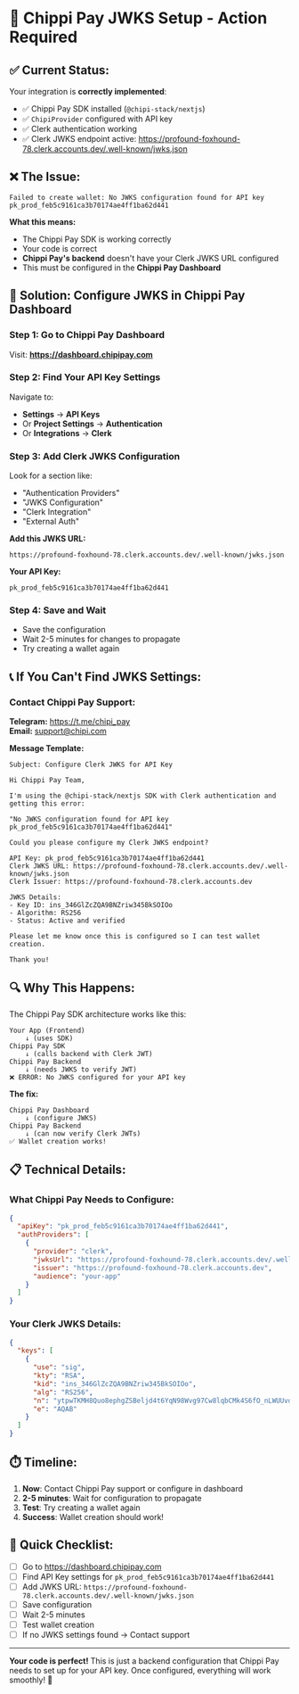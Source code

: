 # 🔧 Chippi Pay JWKS Setup - Action Required

## ✅ **Current Status:**

Your integration is **correctly implemented**:
- ✅ Chippi Pay SDK installed (`@chipi-stack/nextjs`)
- ✅ `ChipiProvider` configured with API key
- ✅ Clerk authentication working
- ✅ Clerk JWKS endpoint active: https://profound-foxhound-78.clerk.accounts.dev/.well-known/jwks.json

## ❌ **The Issue:**

```
Failed to create wallet: No JWKS configuration found for API key pk_prod_feb5c9161ca3b70174ae4ff1ba62d441
```

**What this means:**
- The Chippi Pay SDK is working correctly
- Your code is correct
- **Chippi Pay's backend** doesn't have your Clerk JWKS URL configured
- This must be configured in the **Chippi Pay Dashboard**

## 🎯 **Solution: Configure JWKS in Chippi Pay Dashboard**

### **Step 1: Go to Chippi Pay Dashboard**
Visit: **https://dashboard.chipipay.com**

### **Step 2: Find Your API Key Settings**
Navigate to:
- **Settings** → **API Keys**
- Or **Project Settings** → **Authentication**
- Or **Integrations** → **Clerk**

### **Step 3: Add Clerk JWKS Configuration**

Look for a section like:
- "Authentication Providers"
- "JWKS Configuration"  
- "Clerk Integration"
- "External Auth"

**Add this JWKS URL:**
```
https://profound-foxhound-78.clerk.accounts.dev/.well-known/jwks.json
```

**Your API Key:**
```
pk_prod_feb5c9161ca3b70174ae4ff1ba62d441
```

### **Step 4: Save and Wait**
- Save the configuration
- Wait 2-5 minutes for changes to propagate
- Try creating a wallet again

## 📞 **If You Can't Find JWKS Settings:**

### **Contact Chippi Pay Support:**

**Telegram:** https://t.me/chipi_pay  
**Email:** support@chipi.com

**Message Template:**
```
Subject: Configure Clerk JWKS for API Key

Hi Chippi Pay Team,

I'm using the @chipi-stack/nextjs SDK with Clerk authentication and getting this error:

"No JWKS configuration found for API key pk_prod_feb5c9161ca3b70174ae4ff1ba62d441"

Could you please configure my Clerk JWKS endpoint?

API Key: pk_prod_feb5c9161ca3b70174ae4ff1ba62d441
Clerk JWKS URL: https://profound-foxhound-78.clerk.accounts.dev/.well-known/jwks.json
Clerk Issuer: https://profound-foxhound-78.clerk.accounts.dev

JWKS Details:
- Key ID: ins_346GlZcZQA9BNZriw345BkSOIOo
- Algorithm: RS256
- Status: Active and verified

Please let me know once this is configured so I can test wallet creation.

Thank you!
```

## 🔍 **Why This Happens:**

The Chippi Pay SDK architecture works like this:

```
Your App (Frontend)
    ↓ (uses SDK)
Chippi Pay SDK
    ↓ (calls backend with Clerk JWT)
Chippi Pay Backend
    ↓ (needs JWKS to verify JWT)
❌ ERROR: No JWKS configured for your API key
```

**The fix:**
```
Chippi Pay Dashboard
    ↓ (configure JWKS)
Chippi Pay Backend
    ↓ (can now verify Clerk JWTs)
✅ Wallet creation works!
```

## 📋 **Technical Details:**

### **What Chippi Pay Needs to Configure:**

```json
{
  "apiKey": "pk_prod_feb5c9161ca3b70174ae4ff1ba62d441",
  "authProviders": [
    {
      "provider": "clerk",
      "jwksUrl": "https://profound-foxhound-78.clerk.accounts.dev/.well-known/jwks.json",
      "issuer": "https://profound-foxhound-78.clerk.accounts.dev",
      "audience": "your-app"
    }
  ]
}
```

### **Your Clerk JWKS Details:**

```json
{
  "keys": [
    {
      "use": "sig",
      "kty": "RSA",
      "kid": "ins_346GlZcZQA9BNZriw345BkSOIOo",
      "alg": "RS256",
      "n": "ytpwTKMH8Quo8ephgZSBeljd4t6YqN98Wvg97Cw8lqbCMk4S6fO_nLWUUvdHlwxH6vZIE--3XWcN5RRwR_UnPsaMJnbD8uIR7-iz2GcYinFaw0TA9A3kQjGDh0EGF8cz2taQF6Ta96sI_VL3cH49VoBTAwy-ZJjEXV5dGaUz4gqcu65qLCVjAExFdWvj_Vh6L0iLc0wge042AMmuJk3yXIH86AKjKdp4IVTapmipjO660mkt3v3Hj9QuZVyqjtFFHRGvAXEYCPTHpeb0BSYzNDmRiq2c02NA77N8kwl9Juhvk3x_cDtPm1FEQiryalXwWnRwrwX11F-muyv6oNzDww",
      "e": "AQAB"
    }
  ]
}
```

## ⏱️ **Timeline:**

1. **Now**: Contact Chippi Pay support or configure in dashboard
2. **2-5 minutes**: Wait for configuration to propagate
3. **Test**: Try creating a wallet again
4. **Success**: Wallet creation should work!

## 🎯 **Quick Checklist:**

- [ ] Go to https://dashboard.chipipay.com
- [ ] Find API Key settings for `pk_prod_feb5c9161ca3b70174ae4ff1ba62d441`
- [ ] Add JWKS URL: `https://profound-foxhound-78.clerk.accounts.dev/.well-known/jwks.json`
- [ ] Save configuration
- [ ] Wait 2-5 minutes
- [ ] Test wallet creation
- [ ] If no JWKS settings found → Contact support

---

**Your code is perfect!** This is just a backend configuration that Chippi Pay needs to set up for your API key. Once configured, everything will work smoothly! 🚀
